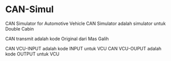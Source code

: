 # CAN-Simul
CAN Simulator for Automotive Vehicle
CAN Simulator adalah simulator untuk Double Cabin

CAN transmit adalah kode Original dari Mas Galih

CAN VCU-INPUT adalah kode INPUT untuk VCU
CAN VCU-OUPUT adalah kode OUTPUT untuk VCU
